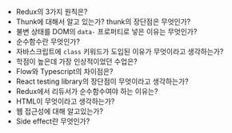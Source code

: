 * Redux의 3가지 원칙은?
* Thunk에 대해서 알고 있는가? thunk의 장단점은 무엇인가?
* 불변 상태를 DOM의 `data-` 프로퍼티로 넣은 이유는 무엇인가?
* 순수함수란 무엇인가?
* 자바스크립트에 `class` 키워드가 도입된 이유가 무엇이라고 생각하는가?
* 학점이 높은데 가장 인상적이었던 수업은?
* Flow와 Typescript의 차이점은?
* React testing library의 장단점이 무엇이라고 생각하는가?
* Redux에서 리듀서가 순수함수여야 하는 이유는?
* HTML이 무엇이라고 생각하는가?
* 웹 접근성에 대해 알고있는가?
* Side effect란 무엇인가?